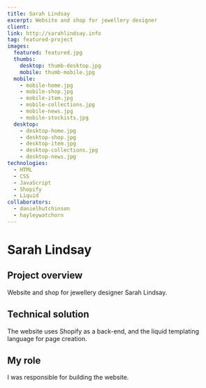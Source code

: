 ```yaml
---
title: Sarah Lindsay
excerpt: Website and shop for jewellery designer
client:
link: http://sarahlindsay.info
tag: featured-project
images:
  featured: featured.jpg
  thumbs:
    desktop: thumb-desktop.jpg
    mobile: thumb-mobile.jpg
  mobile:
    - mobile-home.jpg
    - mobile-shop.jpg
    - mobile-item.jpg
    - mobile-collections.jpg
    - mobile-news.jpg
    - mobile-stockists.jpg
  desktop:
    - desktop-home.jpg
    - desktop-shop.jpg
    - desktop-item.jpg
    - desktop-collections.jpg
    - desktop-news.jpg
technologies:
  - HTML
  - CSS
  - JavaScript
  - Shopify
  - Liquid
collaborators:
  - danielhutchinson
  - hayleywatchorn
---
```


# Sarah Lindsay

## Project overview

Website and shop for jewellery designer Sarah Lindsay.

## Technical solution

The website uses Shopify as a back-end, and the liquid templating language for page creation.

## My role

I was responsible for building the website.
